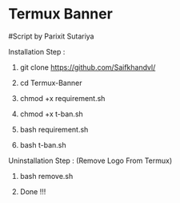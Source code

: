 # Termux Banner
#Script by Parixit Sutariya

Installation Step :

1) git clone https://github.com/Saifkhandvl/


2) cd Termux-Banner


3) chmod +x requirement.sh


4) chmod +x t-ban.sh


5) bash requirement.sh


6) bash t-ban.sh



Uninstallation Step : (Remove Logo From Termux)

1) bash remove.sh

2) Done !!!
